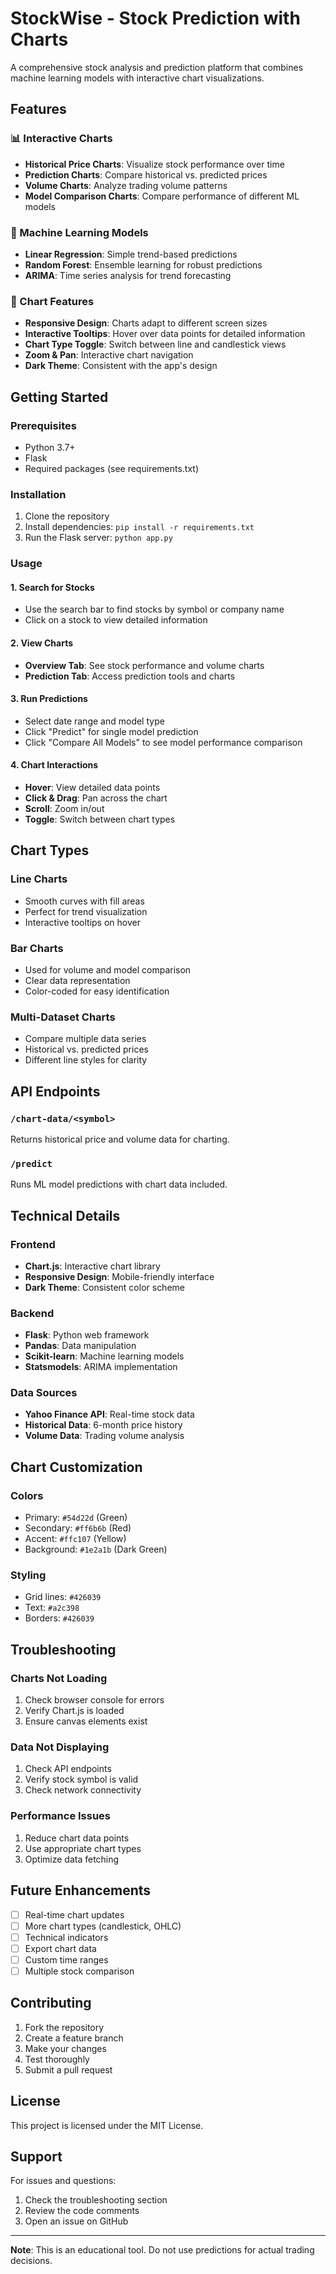 # StockWise - Stock Prediction with Charts

A comprehensive stock analysis and prediction platform that combines machine learning models with interactive chart visualizations.

## Features

### 📊 Interactive Charts
- **Historical Price Charts**: Visualize stock performance over time
- **Prediction Charts**: Compare historical vs. predicted prices
- **Volume Charts**: Analyze trading volume patterns
- **Model Comparison Charts**: Compare performance of different ML models

### 🤖 Machine Learning Models
- **Linear Regression**: Simple trend-based predictions
- **Random Forest**: Ensemble learning for robust predictions
- **ARIMA**: Time series analysis for trend forecasting

### 🎨 Chart Features
- **Responsive Design**: Charts adapt to different screen sizes
- **Interactive Tooltips**: Hover over data points for detailed information
- **Chart Type Toggle**: Switch between line and candlestick views
- **Zoom & Pan**: Interactive chart navigation
- **Dark Theme**: Consistent with the app's design

## Getting Started

### Prerequisites
- Python 3.7+
- Flask
- Required packages (see requirements.txt)

### Installation
1. Clone the repository
2. Install dependencies: `pip install -r requirements.txt`
3. Run the Flask server: `python app.py`

### Usage

#### 1. Search for Stocks
- Use the search bar to find stocks by symbol or company name
- Click on a stock to view detailed information

#### 2. View Charts
- **Overview Tab**: See stock performance and volume charts
- **Prediction Tab**: Access prediction tools and charts

#### 3. Run Predictions
- Select date range and model type
- Click "Predict" for single model prediction
- Click "Compare All Models" to see model performance comparison

#### 4. Chart Interactions
- **Hover**: View detailed data points
- **Click & Drag**: Pan across the chart
- **Scroll**: Zoom in/out
- **Toggle**: Switch between chart types

## Chart Types

### Line Charts
- Smooth curves with fill areas
- Perfect for trend visualization
- Interactive tooltips on hover

### Bar Charts
- Used for volume and model comparison
- Clear data representation
- Color-coded for easy identification

### Multi-Dataset Charts
- Compare multiple data series
- Historical vs. predicted prices
- Different line styles for clarity

## API Endpoints

### `/chart-data/<symbol>`
Returns historical price and volume data for charting.

### `/predict`
Runs ML model predictions with chart data included.

## Technical Details

### Frontend
- **Chart.js**: Interactive chart library
- **Responsive Design**: Mobile-friendly interface
- **Dark Theme**: Consistent color scheme

### Backend
- **Flask**: Python web framework
- **Pandas**: Data manipulation
- **Scikit-learn**: Machine learning models
- **Statsmodels**: ARIMA implementation

### Data Sources
- **Yahoo Finance API**: Real-time stock data
- **Historical Data**: 6-month price history
- **Volume Data**: Trading volume analysis

## Chart Customization

### Colors
- Primary: `#54d22d` (Green)
- Secondary: `#ff6b6b` (Red)
- Accent: `#ffc107` (Yellow)
- Background: `#1e2a1b` (Dark Green)

### Styling
- Grid lines: `#426039`
- Text: `#a2c398`
- Borders: `#426039`

## Troubleshooting

### Charts Not Loading
1. Check browser console for errors
2. Verify Chart.js is loaded
3. Ensure canvas elements exist

### Data Not Displaying
1. Check API endpoints
2. Verify stock symbol is valid
3. Check network connectivity

### Performance Issues
1. Reduce chart data points
2. Use appropriate chart types
3. Optimize data fetching

## Future Enhancements

- [ ] Real-time chart updates
- [ ] More chart types (candlestick, OHLC)
- [ ] Technical indicators
- [ ] Export chart data
- [ ] Custom time ranges
- [ ] Multiple stock comparison

## Contributing

1. Fork the repository
2. Create a feature branch
3. Make your changes
4. Test thoroughly
5. Submit a pull request

## License

This project is licensed under the MIT License.

## Support

For issues and questions:
1. Check the troubleshooting section
2. Review the code comments
3. Open an issue on GitHub

---

**Note**: This is an educational tool. Do not use predictions for actual trading decisions.

